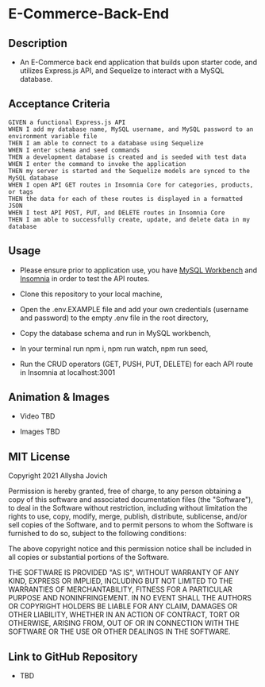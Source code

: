 # E-Commerce-Back-End

## Description

* An E-Commerce back end application that builds upon starter code, and utilizes Express.js API, and Sequelize to interact with a MySQL database.


## Acceptance Criteria

```
GIVEN a functional Express.js API
WHEN I add my database name, MySQL username, and MySQL password to an environment variable file
THEN I am able to connect to a database using Sequelize
WHEN I enter schema and seed commands
THEN a development database is created and is seeded with test data
WHEN I enter the command to invoke the application
THEN my server is started and the Sequelize models are synced to the MySQL database
WHEN I open API GET routes in Insomnia Core for categories, products, or tags
THEN the data for each of these routes is displayed in a formatted JSON
WHEN I test API POST, PUT, and DELETE routes in Insomnia Core
THEN I am able to successfully create, update, and delete data in my database
```

## Usage

* Please ensure prior to application use, you have [MySQL Workbench](https://www.mysql.com/products/workbench/) and [Insomnia](https://insomnia.rest/) in order to test the API routes. 

* Clone this repository to your local machine, 

* Open the .env.EXAMPLE file and add your own credentials (username and password) to the empty .env file in the root directory,

* Copy the database schema and run in MySQL workbench,

* In your terminal run npm i, npm run watch, npm run seed,

* Run the CRUD operators (GET, PUSH, PUT, DELETE) for each API route in Insomnia at localhost:3001


## Animation & Images

* Video TBD

* Images TBD


## MIT License

Copyright 2021 Allysha Jovich

Permission is hereby granted, free of charge, to any person obtaining a copy of this software and associated documentation files (the "Software"), to deal in the Software without restriction, including without limitation the rights to use, copy, modify, merge, publish, distribute, sublicense, and/or sell copies of the Software, and to permit persons to whom the Software is furnished to do so, subject to the following conditions:

The above copyright notice and this permission notice shall be included in all copies or substantial portions of the Software.

THE SOFTWARE IS PROVIDED "AS IS", WITHOUT WARRANTY OF ANY KIND, EXPRESS OR IMPLIED, INCLUDING BUT NOT LIMITED TO THE WARRANTIES OF MERCHANTABILITY, FITNESS FOR A PARTICULAR PURPOSE AND NONINFRINGEMENT. IN NO EVENT SHALL THE AUTHORS OR COPYRIGHT HOLDERS BE LIABLE FOR ANY CLAIM, DAMAGES OR OTHER LIABILITY, WHETHER IN AN ACTION OF CONTRACT, TORT OR OTHERWISE, ARISING FROM, OUT OF OR IN CONNECTION WITH THE SOFTWARE OR THE USE OR OTHER DEALINGS IN THE SOFTWARE.


## Link to GitHub Repository

* TBD